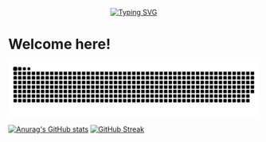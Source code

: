 <p align="center"><a href="https://git.io/typing-svg"><img src="https://readme-typing-svg.demolab.com?font=Fira+Code&pause=1000&center=true&width=435&lines=console.log('HereIsYui')" alt="Typing SVG" /></a></p>

# Welcome here!

<picture>
  <source media="(prefers-color-scheme: dark)" srcset="https://raw.githubusercontent.com/HereIsYui/HereIsYui/output/github-contribution-grid-snake-dark.svg">
  <source media="(prefers-color-scheme: light)" srcset="https://raw.githubusercontent.com/HereIsYui/HereIsYui/output/github-contribution-grid-snake.svg">
  <img alt="github contribution grid snake animation" src="https://raw.githubusercontent.com/HereIsYui/HereIsYui/output/github-contribution-grid-snake.svg">
</picture>

[![Anurag's GitHub stats](https://github-readme-stats.vercel.app/api?username=HereIsYui)](https://github.com/anuraghazra/github-readme-stats)
[![GitHub Streak](https://streak-stats.demolab.com/?user=HereIsYui)](https://git.io/streak-stats)
